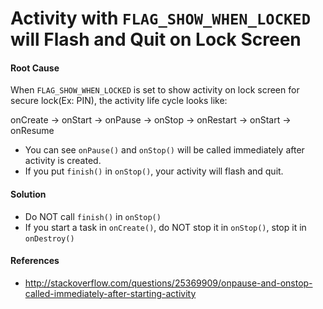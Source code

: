 
# Activity with `FLAG_SHOW_WHEN_LOCKED` will Flash and Quit on Lock Screen

#### Root Cause

When `FLAG_SHOW_WHEN_LOCKED` is set to show activity on lock screen for secure lock(Ex: PIN), the activity life cycle looks like:  

onCreate -> onStart -> onPause -> onStop -> onRestart -> onStart -> onResume  

* You can see `onPause()` and `onStop()` will be called immediately after activity is created.  
* If you put `finish()` in `onStop()`, your activity will flash and quit.

#### Solution

* Do NOT call `finish()` in `onStop()`  
* If you start a task in `onCreate()`, do NOT stop it in `onStop()`, stop it in `onDestroy()`

#### References

* <http://stackoverflow.com/questions/25369909/onpause-and-onstop-called-immediately-after-starting-activity>

